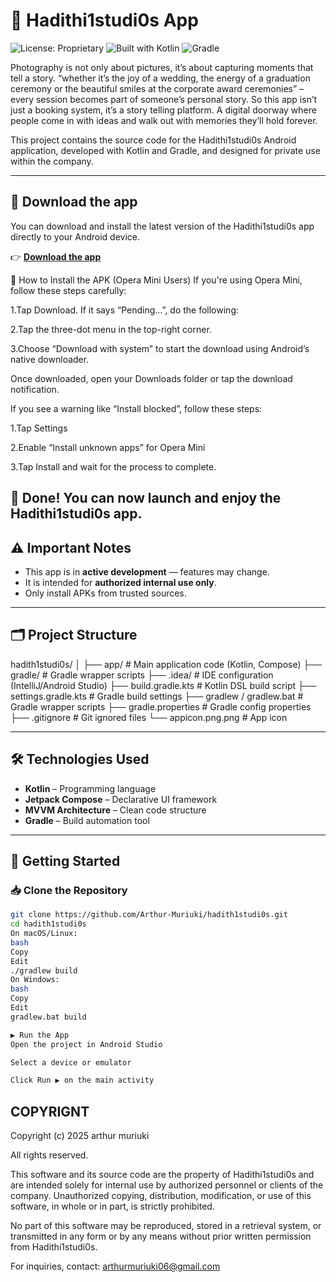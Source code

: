 # 📱 Hadithi1studi0s App

![License: Proprietary](https://img.shields.io/badge/license-proprietary-red)
![Built with Kotlin](https://img.shields.io/badge/Kotlin-1.9-blueviolet)
![Gradle](https://img.shields.io/badge/Build-Gradle-02303A.svg)


Photography is not only about pictures, it’s about capturing moments that tell a story.
“whether it’s the joy of a wedding, the energy of a graduation ceremony or the beautiful smiles at the corporate award ceremonies” – every session becomes part of someone’s personal story.
So this app isn’t just a booking system, it’s a story telling platform. A digital doorway where people come in with ideas and walk out with memories they’ll hold forever.


This project contains the source code for the Hadithi1studi0s Android application, developed with Kotlin and Gradle, and designed for private use within the company.

---

 ## 🔗 Download the app
You can download and install the latest version of the Hadithi1studi0s app directly to your Android device.

👉 **[Download the app](https://arthur-muriuki.github.io/hadith1studi0s/)**

📲 How to Install the APK (Opera Mini Users)
If you're using Opera Mini, follow these steps carefully:

1.Tap Download. If it says “Pending…”, do the following:

2.Tap the three-dot menu in the top-right corner.

3.Choose “Download with system” to start the download using Android’s native downloader.

Once downloaded, open your Downloads folder or tap the download notification.

If you see a warning like “Install blocked”, follow these steps:

1.Tap Settings

2.Enable “Install unknown apps” for Opera Mini

3.Tap Install and wait for the process to complete.

🎉 Done! You can now launch and enjoy the Hadithi1studi0s app.
---

## ⚠️ Important Notes

- This app is in **active development** — features may change.
- It is intended for **authorized internal use only**.
- Only install APKs from trusted sources.

---

## 🗂️ Project Structure

hadith1studi0s/
│
├── app/ # Main application code (Kotlin, Compose)
├── gradle/ # Gradle wrapper scripts
├── .idea/ # IDE configuration (IntelliJ/Android Studio)
├── build.gradle.kts # Kotlin DSL build script
├── settings.gradle.kts # Gradle build settings
├── gradlew / gradlew.bat # Gradle wrapper scripts
├── gradle.properties # Gradle config properties
├── .gitignore # Git ignored files
└── appicon.png.png # App icon


---

## 🛠️ Technologies Used

- **Kotlin** – Programming language
- **Jetpack Compose** – Declarative UI framework
- **MVVM Architecture** – Clean code structure
- **Gradle** – Build automation tool

---

## 🧪 Getting Started

### 📥 Clone the Repository

```bash
git clone https://github.com/Arthur-Muriuki/hadith1studi0s.git
cd hadith1studi0s
On macOS/Linux:
bash
Copy
Edit
./gradlew build
On Windows:
bash
Copy
Edit
gradlew.bat build

▶️ Run the App
Open the project in Android Studio

Select a device or emulator

Click Run ▶️ on the main activity
```
## COPYRIGNT
Copyright (c) 2025 arthur muriuki

All rights reserved.

This software and its source code are the property of Hadithi1studi0s and are intended solely for internal use by authorized personnel or clients of the company. Unauthorized copying, distribution, modification, or use of this software, in whole or in part, is strictly prohibited.

No part of this software may be reproduced, stored in a retrieval system, or transmitted in any form or by any means without prior written permission from Hadithi1studi0s.

For inquiries, contact: arthurmuriuki06@gmail.com
